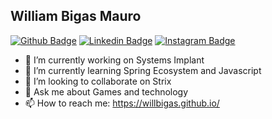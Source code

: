 ## William Bigas Mauro

[![Github Badge](https://img.shields.io/badge/-Github-000?style=flat-square&logo=Github&logoColor=white&link=https://github.com/willbigas)](https://github.com/willbigas)
[![Linkedin Badge](https://img.shields.io/badge/-LinkedIn-blue?style=flat-square&logo=Linkedin&logoColor=white&link=https://www.linkedin.com/in/willbigas/)](https://www.linkedin.com/in/willbigas/)
[![Instagram Badge](https://img.shields.io/badge/-Instagram-C13584?style=flat-square&labelColor=C13584&logo=instagram&logoColor=white&link=https://www.instagram.com/willbigas/)](https://www.instagram.com/willbigas/)

- 🔭 I’m currently working on Systems Implant
- 🌱 I’m currently learning Spring Ecosystem and Javascript
- 👯 I’m looking to collaborate on Strix
- 💬 Ask me about Games and technology
- 📫 How to reach me: https://willbigas.github.io/

